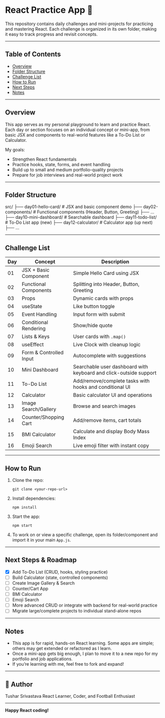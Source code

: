 # React Practice App 🚀

This repository contains daily challenges and mini-projects for practicing and mastering React. Each challenge is organized in its own folder, making it easy to track progress and revisit concepts.

---

## Table of Contents

- [Overview](#overview)
- [Folder Structure](#folder-structure)
- [Challenge List](#challenge-list)
- [How to Run](#how-to-run)
- [Next Steps](#next-steps)
- [Notes](#notes)

---

## Overview

This app serves as my personal playground to learn and practice React. Each day or section focuses on an individual concept or mini-app, from basic JSX and components to real-world features like a To-Do List or Calculator.

My goals:

- Strengthen React fundamentals
- Practice hooks, state, forms, and event handling
- Build up to small and medium portfolio-quality projects
- Prepare for job interviews and real-world project work

---

## Folder Structure

src/
├── day01-hello-card/ # JSX and basic component demo
├── day02-components/ # Functional components (Header, Button, Greeting)
├── ...
├── day10-mini-dashboard/ # Searchable dashboard
├── day11-todo-list/ # To-Do List app (new)
├── day12-calculator/ # Calculator app (up next)
├── ...

---

## Challenge List

| Day | Concept                 | Description                                                       |
| --- | ----------------------- | ----------------------------------------------------------------- |
| 01  | JSX + Basic Component   | Simple Hello Card using JSX                                       |
| 02  | Functional Components   | Splitting into Header, Button, Greeting                           |
| 03  | Props                   | Dynamic cards with props                                          |
| 04  | useState                | Like button toggle                                                |
| 05  | Event Handling          | Input form with submit                                            |
| 06  | Conditional Rendering   | Show/hide quote                                                   |
| 07  | Lists & Keys            | User cards with `.map()`                                          |
| 08  | useEffect               | Live Clock with cleanup logic                                     |
| 09  | Form & Controlled Input | Autocomplete with suggestions                                     |
| 10  | Mini Dashboard          | Searchable user dashboard with keyboard and click-outside support |
| 11  | To-Do List              | Add/remove/complete tasks with hooks and conditional UI           |
| 12  | Calculator              | Basic calculator UI and operations                                |
| 13  | Image Search/Gallery    | Browse and search images                                          |
| 14  | Counter/Shopping Cart   | Add/remove items, cart totals                                     |
| 15  | BMI Calculator          | Calculate and display Body Mass Index                             |
| 16  | Emoji Search            | Live emoji filter with instant copy                               |

---

## How to Run

1. Clone the repo:
   ```
   git clone <your-repo-url>
   ```
2. Install dependencies:
   ```
   npm install
   ```
3. Start the app:
   ```
   npm start
   ```
4. To work on or view a specific challenge, open its folder/component and import it in your main `App.js`.

---

## Next Steps & Roadmap

- [x] Add To-Do List (CRUD, hooks, styling practice)
- [ ] Build Calculator (state, controlled components)
- [ ] Create Image Gallery & Search
- [ ] Counter/Cart App
- [ ] BMI Calculator
- [ ] Emoji Search
- [ ] More advanced CRUD or integrate with backend for real-world practice
- [ ] Migrate large/complete projects to individual stand-alone repos

---

## Notes

- This app is for rapid, hands-on React learning. Some apps are simple; others may get extended or refactored as I learn.
- Once a mini-app gets big enough, I plan to move it to a new repo for my portfolio and job applications.
- If you’re learning with me, feel free to fork and expand!

---

## 📌 Author

Tushar Srivastava
React Learner, Coder, and Football Enthusiast

---

**Happy React coding!**
